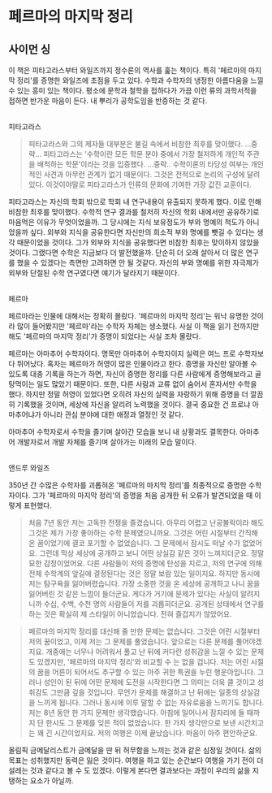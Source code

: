 # 페르마의 마지막 정리
## 사이먼 싱

이 책은 피타고라스부터 와일즈까지 정수론의 역사를 훑는 책이다. 특히 &#39;페르마의 마지막 정리&#39;를 증명한 와일즈에 초점을 두고 있다. 수학과 수학자의 냉정한 아름다움을 느낄 수 있는 흥미 있는 책이다. 평소에 문학과 철학을 접하다가 가끔 이런 류의 과학서적을 접하면 반가운 마음이 든다. 내 뿌리가 공학도임을 반증하는 것 같다.

<br>
피타고라스 

>피타고라스와 그의 제자들 대부분은 불길 속에서 비참한 최후를 맞이했다. ...중략... 피타고라스는 &#39;수학이란 모든 학문 분야 중에서 가장 철저하게 개인적 주관을 배척하는 학문&#39;이라는 것을 입증했다. ...중략.. 수학이론의 타당성 여부는 개인적인 사견과 아무런 관계가 없기 때문이다. 그것은 전적으로 논리의 구성에 달려 있다. 이것이야말로 피타고라스가 인류의 문화에 기여한 가장 값진 교훈이다.

 피타고라스는 자신의 학회 밖으로 학회 내 연구내용이 유출되지 못하게 했다. 이로 인해 비참한 최후를 맞이했다. 수학적 연구 결과를 철저히 자신의 학회 내에서만 공유하기로 마음먹은 이유가 무엇이었을까. 그 당시에는 지식 보유정도가 부와 명예의 척도가 아니었을까 싶다. 외부와 지식을 공유한다면 자신만의 희소적 부와 명예를 뺏길 수 있다는 생각 때문이었을 것이다. 그가 외부와 지식을 공유했다면 비참한 최후는 맞이하지 않았을 것이다. 그랬다면 수학은 지금보다 더 발전했을까. 단순히 더 오래 살아서 더 많은 연구를 했을 수 있겠다는 측면만 고려하면 안 될 것같다. 자신의 부와 명예를 위한 자극제가 외부와 단절된 수학 연구였다면 얘기가 달라지기 때문이다.

<br>
페르마 

 페르마라는 인물에 대해서는 정확히 몰랐다. &#39;페르마의 마지막 정리&#39;는 워낙 유명한 것이라 많이 들어봤지만 &#39;페르마&#39;라는 수학자 자체는 생소했다. 사실 이 책을 읽기 전까지만 해도 &#39;페르마의 마지막 정리&#39;가 증명이 되었다는 사실 조차 몰랐다.

 페르마는 아마추어 수학자이다. 명목만 아마추어 수학자이지 실력은 여느 프로 수학자보다 뛰어났다. 혹자는 페르마가 허영이 많은 인물이라고 한다. 증명을 자신만 알아볼 수 있도록 대충 기록을 하는가 하면, 자신이 증명한 정리를 다른 사람에게 증명해보라고 골탕먹이는 일도 많았기 때문이다. 또한, 다른 사람과 교류 없이 숨어서 혼자서만 수학을 했다. 하지만 정말 허영이 있었다면 오히려 자신의 실력을 자랑하기 위해 증명을 더 깔끔히 기록했을 것이며, 세상에 자신을 알리려 노력했을 것이다. 결국 중요한 건 프로냐 아마추어냐가 아니라 관심 분야에 대한 애정과 열정인 것 같다.

 아마추어 수학자로서 수학을 즐기며 살아간 모습을 보니 내 상황과도 결목한다. 아마추어 개발자로서 개발 자체를 즐기며 살아가는 미래의 모습 말이다.

<br>
앤드루 와일즈 

 350년 간 수많은 수학자를 괴롭혀온 &#39;페르마의 마지막 정리&#39;를 최종적으로 증명한 수학자이다. 그가 &#39;페르마의 마지막 정리&#39;의 증명을 처음 공개한 뒤 오류가 발견되었을 때 이렇게 표현했다.

 >처음 7년 동안 저는 고독한 전쟁을 즐겼습니다. 아무리 어렵고 난공불락이라 해도 그것은 제가 가장 좋아하는 수학 문제였으니까요. 그것은 어린 시절부터 간직해 온 꿈이었기에 결코 포기할 수 없었습니다. 그 문제에서 잠시도 떠날 수가 없었어요. 그런데 막상 세상에 공개하고 보니 어떤 상실감 같은 것이 느껴지더군요. 정말 묘한 감정이었어요. 다른 사람들이 저의 증명에 탄성을 지르고, 저의 연구에 의해 전체 수학계의 앞길에 결정된다는 것은 정말 보람 있는 일이지요. 하지만 동시에 저는 탐구욕을 잃어버렸습니다. 가장 소중한 것을 온 세상에 공개하고 나니 꿈을 잃어버린 것 같은 느낌이 들더군요. 게다가 거기에 문제가 있다는 사실이 알려지니까 수십, 수백, 수천 명의 사람들이 저를 괴롭히더군요. 공개된 상태에서 연구를 하는 것은 확실히 제 스타일이 아니었습니다. 전혀 즐겁지가 않았어요.

 >페르마의 마지막 정리를 대신해 줄 만한 문제는 없습니다. 그것은 어린 시절부터 저의 꿈이었고, 이제 저는 그 문제를 풀었습니다. 앞으로는 다른 문제를 풀어야겠지요. 개중에는 너무나 어려워서 풀고 난 뒤에 커다란 성취감을 느낄 수 있는 문제도 있겠지만, &#39;페르마의 마지막 정리&#39;와 비교할 수 는 없을 겁니다. 저는 어린 시절의 꿈을 어른이 되어서도 추구할 수 있는 아주 귀한 특권을 누린 행운아입니다. 그러나 성인이 된 뒤에 어떤 문제에 도전을 시작한다면 그 의미는 더욱 클 것이고 성취감도 그만큼 깊을 것입니다. 무언가 문제를 해결하고 난 뒤에는 일종의 상실감을 느끼게 됩니다. 그러나 동시에 이루 말할 수 없는 자유로움을 느끼기도 합니다. 저는 8년 동안 한 가지 문제만 생각했습니다. 아침에 일어나서 잠자리에 들 때까지 단 한시도 그 문제를 잊은 적이 없었습니다. 한 가지 생각만으로 보낸 시간치고는 꽤 긴 시간이었지요. 저의 여행은 이제 끝났습니다. 마음이 아주 편안하군요.

 올림픽 금메달리스트가 금메달을 딴 뒤 허무함을 느끼는 것과 같은 심정일 것이다. 삶의 목표는 성취했지만 동력은 잃은 것이다. 여행을 하고 있는 순간보다 여행을 가기 전이 더 설레는 것과 같다고 볼 수 도 있겠다. 이렇게 본다면 결과보다는 과정이 우리의 삶을 지탱하는 요소가 아닐까.

